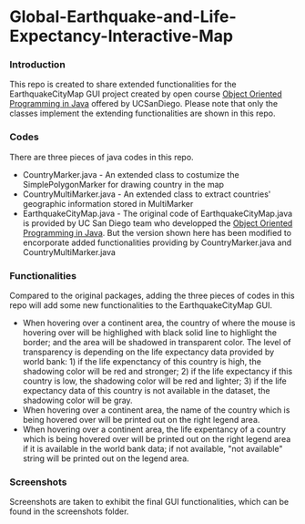 # Global-Earthquake-and-Life-Expectancy-Interactive-Map

### Introduction
This repo is created to share extended functionalities for the EarthquakeCityMap GUI project created by open course [Object Oriented Programming in Java](https://www.coursera.org/learn/object-oriented-java/home) offered by UCSanDiego. 
Please note that only the classes implement the extending functionalities are shown in this repo.

### Codes
There are three pieces of java codes in this repo. 
* CountryMarker.java - An extended class to costumize the SimplePolygonMarker for drawing country in the map
* CountryMultiMarker.java - An extended class to extract countries' geographic information stored in MultiMarker
* EarthquakeCityMap.java - The original code of EarthquakeCityMap.java is provided by UC San Diego team who developped the [Object Oriented Programming in Java](https://www.coursera.org/learn/object-oriented-java/home). But the version shown here has been modified to encorporate added functionalities providing by CountryMarker.java and CountryMultiMarker.java

### Functionalities
Compared to the original packages, adding the three pieces of codes in this repo will add some new functionalities to the EarthquakeCityMap GUI.
* When hovering over a continent area, the country of where the mouse is hovering over will be highlighed with black solid line to highlight the border; and the area will be shadowed in transparent color. The level of transparency is depending on the life expectancy data provided by world bank: 1) if the life expenctancy of this country is high, the shadowing color will be red and stronger; 2) if the life expectancy if this country is low, the shadowing color will be red and lighter; 3) if the life expectancy data of this country is not available in the dataset, the shadowing color will be gray.
* When hovering over a continent area, the name of the country which is being hovered over will be printed out on the right legend area.
* When hovering over a continent area, the life expentancy of a country which is being hovered over will be printed out on the right legend area if it is available in the world bank data; if not available, "not available" string will be printed out on the legend area.

### Screenshots
Screenshots are taken to exhibit the final GUI functionalities, which can be found in the screenshots folder.
